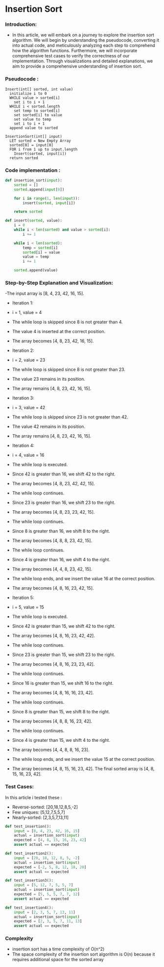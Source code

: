 # Insertion Sort

### Introduction:
- In this article, we will embark on a journey to explore the insertion sort algorithm. We will begin by understanding the pseudocode, converting it into actual code, and meticulously analyzing each step to comprehend how the algorithm functions. Furthermore, we will incorporate comprehensive test cases to verify the correctness of our implementation. Through visualizations and detailed explanations, we aim to provide a comprehensive understanding of insertion sort.

### Pseudocode :
```
Insert(int[] sorted, int value)
  initialize i to 0
  WHILE value > sorted[i]
    set i to i + 1
  WHILE i < sorted.length
    set temp to sorted[i]
    set sorted[i] to value
    set value to temp
    set i to i + 1
  append value to sorted

InsertionSort(int[] input)
  LET sorted = New Empty Array
  sorted[0] = input[0]
  FOR i from 1 up to input.length
    Insert(sorted, input[i])
  return sorted

```

### Code implementation :
```python   
def insertion_sort(input):
    sorted = []
    sorted.append(input[0])

    for i in range(1, len(input)):
        insert(sorted, input[i])

    return sorted

def insert(sorted, value):
    i = 0
    while i < len(sorted) and value > sorted[i]:
        i += 1

    while i < len(sorted):
        temp = sorted[i]
        sorted[i] = value
        value = temp
        i += 1

    sorted.append(value)
``` 

### Step-by-Step Explanation and Visualization:

-The input array is [8, 4, 23, 42, 16, 15].

- Iteration 1:

- i = 1, value = 4
- The while loop is skipped since 8 is not greater than 4.
- The value 4 is inserted at the correct position.
- The array becomes [4, 8, 23, 42, 16, 15].

- Iteration 2:

- i = 2, value = 23
- The while loop is skipped since 8 is not greater than 23.
- The value 23 remains in its position.
- The array remains [4, 8, 23, 42, 16, 15].

- Iteration 3:
- i = 3, value = 42
- The while loop is skipped since 23 is not greater than 42.
- The value 42 remains in its position.
- The array remains [4, 8, 23, 42, 16, 15].

- Iteration 4:

- i = 4, value = 16
- The while loop is executed.
- Since 42 is greater than 16, we shift 42 to the right.
- The array becomes [4, 8, 23, 42, 42, 15].
- The while loop continues.
- Since 23 is greater than 16, we shift 23 to the right.
- The array becomes [4, 8, 23, 23, 42, 15].
- The while loop continues.
- Since 8 is greater than 16, we shift 8 to the right.
- The array becomes [4, 8, 8, 23, 42, 15].
- The while loop continues.
- Since 4 is greater than 16, we shift 4 to the right.
- The array becomes [4, 4, 8, 23, 42, 15].
- The while loop ends, and we insert the value 16 at the correct position.
- The array becomes [4, 8, 16, 23, 42, 15].

- Iteration 5:

- i = 5, value = 15
- The while loop is executed.
- Since 42 is greater than 15, we shift 42 to the right.
- The array becomes [4, 8, 16, 23, 42, 42].
- The while loop continues.
- Since 23 is greater than 15, we shift 23 to the right.
- The array becomes [4, 8, 16, 23, 23, 42].
- The while loop continues.
- Since 16 is greater than 15, we shift 16 to the right.
- The array becomes [4, 8, 16, 16, 23, 42].
- The while loop continues.
- Since 8 is greater than 15, we shift 8 to the right.
- The array becomes [4, 8, 8, 16, 23, 42].
- The while loop continues.
- Since 4 is greater than 15, we shift 4 to the right.
- The array becomes [4, 4, 8, 8, 16, 23].
- The while loop ends, and we insert the value 15 at the correct position.
- The array becomes [4, 8, 15, 16, 23, 42].
The final sorted array is [4, 8, 15, 16, 23, 42].

### Test Cases:
In this article i tested these :
- Reverse-sorted: [20,18,12,8,5,-2]
- Few uniques: [5,12,7,5,5,7]
- Nearly-sorted: [2,3,5,7,13,11]

```python 
def test_insertion():
    input = [8, 4, 23, 42, 16, 15]
    actual = insertion_sort(input)
    expected = [4, 8, 15, 16, 23, 42]
    assert actual == expected

def test_insertion2():
    input = [20, 18, 12, 8, 5, -2]
    actual = insertion_sort(input)
    expected = [-2, 5, 8, 12, 18, 20]
    assert actual == expected

def test_insertion3():
    input = [5, 12, 7, 5, 5, 7]
    actual = insertion_sort(input)
    expected = [5, 5, 5, 7, 7, 12]
    assert actual == expected

def test_insertion4():
    input = [2, 3, 5, 7, 13, 11]
    actual = insertion_sort(input)
    expected = [2, 3, 5, 7, 11, 13]
    assert actual == expected
```


### Complexity 
- insertion sort has a time complexity of O(n^2)
- The space complexity of the insertion sort algorithm is O(n) because it requires additional space for the sorted array
